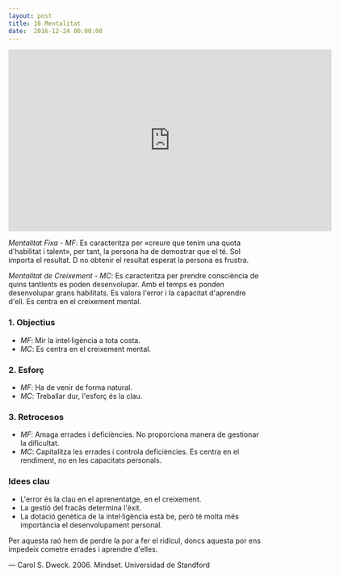 ```yaml
---
layout: post
title: 16 Mentalitat
date:  2016-12-24 00:00:00
---
```


<iframe width="640" height="360" src="https://www.youtube.com/embed/kXhbtCcmsyQ" frameborder="0" allowfullscreen></iframe>

*Mentalitat Fixa - MF*: Es caracteritza per «creure que tenim una quota d'habilitat i talent», per tant, la persona ha de demostrar que el té. Sol importa el resultat. D no obtenir el resultat esperat la persona es frustra.

*Mentalitat de Creixement - MC*: Es caracteritza per prendre consciència de quins tantlents es poden desenvolupar. Amb el temps es ponden desenvolupar grans habilitats. Es valora l'error i la capacitat d'aprendre d'ell. Es centra en el creixement mental.

### 1. Objectius

- *MF*: Mir la intel·ligència a tota costa.
- *MC*: Es centra en el creixement mental.

### 2. Esforç

- *MF*: Ha de venir de forma natural.
- *MC*: Treballar dur, l'esforç és la clau.

### 3. Retrocesos

- *MF*: Amaga errades i deficiències. No proporciona manera de gestionar la dificultat.
- *MC*: Capitalitza les errades i controla deficiències. Es centra en el rendiment, no en les capacitats personals.

### Idees clau


- L'error és la clau en el aprenentatge, en el creixement.
- La gestió del fracàs determina l'èxit.
- La dotació genètica de la intel·ligència està be, però té molta més importància el desenvolupament personal.

Per aquesta raó hem de perdre la por a fer el ridícul, doncs aquesta por ens impedeix cometre errades i aprendre d'elles.

— Carol S. Dweck. 2006. Mindset. Universidad de Standford
